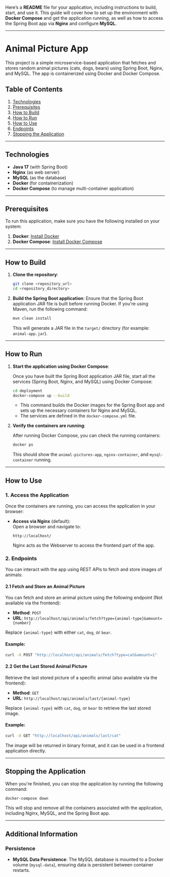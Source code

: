 Here’s a **README** file for your application, including instructions to build, start, and use it. This guide will cover how to set up the environment with **Docker Compose** and get the application running, as well as how to access the Spring Boot app via **Nginx** and configure **MySQL**.

---

# Animal Picture App

This project is a simple microservice-based application that fetches and stores random animal pictures (cats, dogs, bears) using Spring Boot, Nginx, and MySQL. The app is containerized using Docker and Docker Compose.

## Table of Contents
1. [Technologies](#technologies)
2. [Prerequisites](#prerequisites)
3. [How to Build](#how-to-build)
4. [How to Run](#how-to-run)
5. [How to Use](#how-to-use)
7. [Endpoints](#endpoints)
8. [Stopping the Application](#stopping-the-application)

---

## Technologies

- **Java 17** (with Spring Boot)
- **Nginx** (as web server)
- **MySQL** (as the database)
- **Docker** (for containerization)
- **Docker Compose** (to manage multi-container application)

---

## Prerequisites

To run this application, make sure you have the following installed on your system:

1. **Docker**: [Install Docker](https://docs.docker.com/get-docker/)
2. **Docker Compose**: [Install Docker Compose](https://docs.docker.com/compose/install/)

---

## How to Build

1. **Clone the repository**:
    ```bash
    git clone <repository_url>
    cd <repository_directory>
    ```

2. **Build the Spring Boot application**:
   Ensure that the Spring Boot application JAR file is built before running Docker. If you're using Maven, run the following command:

    ```bash
    mvn clean install
    ```
   This will generate a JAR file in the `target/` directory (for example: `animal-app.jar`).

---

## How to Run

1. **Start the application using Docker Compose**:

   Once you have built the Spring Boot application JAR file, start all the services (Spring Boot, Nginx, and MySQL) using Docker Compose:

    ```bash
   cd deployment
    docker-compose up --build
    ```

    - This command builds the Docker images for the Spring Boot app and sets up the necessary containers for Nginx and MySQL.
    - The services are defined in the `docker-compose.yml` file.

2. **Verify the containers are running**:

   After running Docker Compose, you can check the running containers:

    ```bash
    docker ps
    ```

   This should show the `animal-pictures-app`, `nginx-container`, and `mysql-container` running.

---

## How to Use

### 1. Access the Application

Once the containers are running, you can access the application in your browser:

- **Access via Nginx** (default):  
  Open a browser and navigate to:

    ```
    http://localhost/
    ```

  Nginx acts as the Webserver to access the frontend part of the app.

### 2. Endpoints

You can interact with the app using REST APIs to fetch and store images of animals:

#### 2.1 Fetch and Store an Animal Picture
You can fetch and store an animal picture using the following endpoint (Not available via the frontend):
- **Method**: `POST`
- **URL**: `http://localhost/api/animals/fetch?type={animal-type}&amount={number}`

Replace `{animal-type}` with either `cat`, `dog`, or `bear`.

#### Example:

```bash
curl -X POST "http://localhost/api/animals/fetch?type=cat&amount=1"
```

#### 2.2 Get the Last Stored Animal Picture
Retrieve the last stored picture of a specific animal (also available via the frontend):

- **Method**: `GET`
- **URL**: `http://localhost/api/animals/last/{animal-type}`

Replace `{animal-type}` with `cat`, `dog`, or `bear` to retrieve the last stored image.

#### Example:

```bash
curl -X GET "http://localhost/api/animals/last/cat"
```

The image will be returned in binary format, and it can be used in a frontend application directly.

---

## Stopping the Application

When you're finished, you can stop the application by running the following command:

```bash
docker-compose down
```

This will stop and remove all the containers associated with the application, including Nginx, MySQL, and the Spring Boot app.

---

## Additional Information

### Persistence

- **MySQL Data Persistence**: The MySQL database is mounted to a Docker volume (`mysql-data`), ensuring data is persistent between container restarts.
